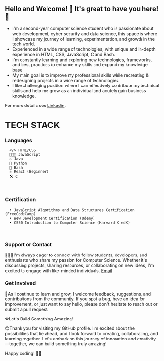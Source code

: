 ## Hello and Welcome! 👋 It's great to have you here! 🌟</h2>


- I'm a second-year computer science student who is passionate about web development, cyber security and data science, this space is where I showcase my journey of learning, experimentation, and growth in the tech world.
- Experienced in a wide range of technologies, with unique and in-depth experience in HTML, CSS, JavaScript, C and Bash.
-  I'm constantly learning and exploring new technologies, frameworks, and best practices to enhance my skills and expand my knowledge base.
- My main goal is to improve my professional skills while recreating & redesigning projects in a wide range of technologies.
- I like challenging position where I can effectively contribute my technical skills and help me grow as an individual and acutely gain business knowledge.


For more details see [Linkedin](https://www.linkedin.com/in/sarah-beldjoudi/).

# TECH STACK
  ###  Languages
  
      </> HTML/CSS
      👩🏻‍💻 JavaScript
      ♨️ Java
      🐍 Python
      🤖 Bash
      ⚛ React (Beginner)
      🛠️ C
      
<br/>

      
### Certification 
      • JavaScript Algorithms and Data Structures Certification (FreeCodeCamp)
      • Wew Development Certification (Udemy)
      • CS50 Introduction to Computer Science (Harvard X edX)


<br/>

### Support or Contact

👨🏻‍💻I'm always eager to connect with fellow students, developers, and enthusiasts who share my passion for Computer Science. Whether it's discussing projects, sharing resources, or collaborating on new ideas, I'm excited to engage with like-minded individuals.  [Email](beldjoudi.sarah0307@gmail.com)


### Get Involved 

🌱As I continue to learn and grow, I welcome feedback, suggestions, and contributions from the community. If you spot a bug, have an idea for improvement, or just want to say hello, please don't hesitate to reach out or submit a pull request.<br>


⚒️Let's Build Something Amazing! <br>

😊Thank you for visiting my GitHub profile. I'm excited about the possibilities that lie ahead, and I look forward to creating, collaborating, and learning together. Let's embark on this journey of innovation and creativity—together, we can build something truly amazing!<br>

Happy coding! 🚀✨

